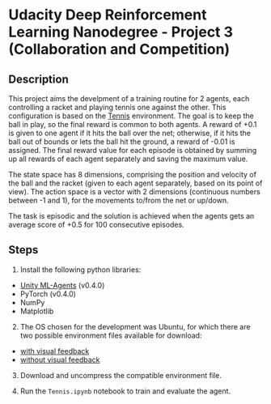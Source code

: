 
# Udacity Deep Reinforcement Learning Nanodegree - Project 3 (Collaboration and Competition)

## Description

This project aims the develpment of a training routine for 2 agents, each controlling a racket and playing tennis one against the other.
This configuration is based on the [Tennis](https://github.com/Unity-Technologies/ml-agents/blob/master/docs/Learning-Environment-Examples.md#tennis) environment.
The goal is to keep the ball in play, so the final reward is common to both agents. A reward of +0.1 is given to one agent if it hits the ball over the net; otherwise, if it hits the ball out of bounds or lets the ball hit the ground, a reward of -0.01 is assigned. The final reward value for each episode is obtained by summing up all rewards of each agent separately and saving the maximum value.

The state space has 8 dimensions, comprising the position and velocity of the ball and the racket (given to each agent separately, based on its point of view).
The action space is a vector with 2 dimensions (continuous numbers between -1 and 1), for the movements to/from the net or up/down.

The task is episodic and the solution is achieved when the agents gets an average score of +0.5 for 100 consecutive episodes.

## Steps

1. Install the following python libraries:
- [Unity ML-Agents](https://github.com/Unity-Technologies/ml-agents/blob/master/docs/Installation.md) (v0.4.0)
- PyTorch (v0.4.0)
- NumPy
- Matplotlib

2. The OS chosen for the development was Ubuntu, for which there are two possible environment files available for download:
- [with visual feedback](https://s3-us-west-1.amazonaws.com/udacity-drlnd/P3/Tennis/Tennis_Linux.zip)
- [without visual feedback](https://s3-us-west-1.amazonaws.com/udacity-drlnd/P3/Tennis/Tennis_Linux_NoVis.zip)

3. Download and uncompress the compatible environment file.

4. Run the `Tennis.ipynb` notebook to train and evaluate the agent.

